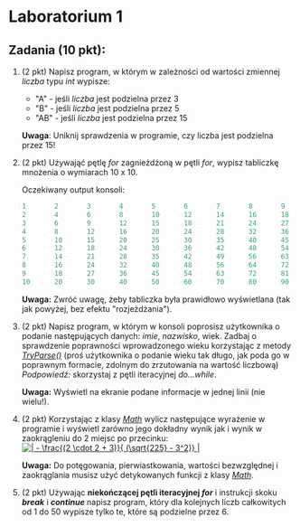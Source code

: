 # Laboratorium 1

## Zadania (10 pkt):

1. (2 pkt) Napisz program, w którym w zależności od wartości zmiennej *liczba* typu *int* wypisze:

   * "A" - jeśli *liczba* jest podzielna przez 3
   * "B" - jeśli *liczba* jest podzielna przez 5
   * "AB" - jeśli *liczba* jest podzielna przez 15

   **Uwaga**: Uniknij sprawdzenia w programie, czy liczba jest podzielna przez 15!

2. (2 pkt) Używająć pętlę *for* zagnieżdżoną w pętli *for*, wypisz tabliczkę mnożenia o wymiarach 10 x 10.

   Oczekiwany output konsoli:

   ```c#
   1       2       3       4       5       6       7       8       9       10
   2       4       6       8       10      12      14      16      18      20
   3       6       9       12      15      18      21      24      27      30
   4       8       12      16      20      24      28      32      36      40
   5       10      15      20      25      30      35      40      45      50
   6       12      18      24      30      36      42      48      54      60
   7       14      21      28      35      42      49      56      63      70
   8       16      24      32      40      48      56      64      72      80
   9       18      27      36      45      54      63      72      81      90
   10      20      30      40      50      60      70      80      90      100
   ```

   **Uwaga:** Zwróć uwagę, żeby tabliczka była prawidłowo wyświetlana (tak jak powyżej, bez efektu "rozjeżdżania").

3. (2 pkt) Napisz program, w którym w konsoli poprosisz użytkownika o podanie następujących danych: *imie*, *nazwisko*, wiek. Zadbaj o sprawdzenie poprawności wprowadzonego wieku korzystając z metody [*TryParse()*](https://docs.microsoft.com/pl-pl/dotnet/api/system.int32.tryparse?view=netcore-3.1) (proś użytkownika o podanie wieku tak długo, jak poda go w poprawnym formacie, zdolnym do zrzutowania na wartość liczbową) *Podpowiedź:* skorzystaj z pętli iteracyjnej *do...while*. 

   **Uwaga:** Wyświetl na ekranie podane informacje w jednej linii (nie wielu!).

4. (2 pkt) Korzystając z klasy [*Math*](https://docs.microsoft.com/pl-pl/dotnet/api/system.math?view=netcore-3.1) wylicz następujące wyrażenie w programie i wyświetl zarówno jego dokładny wynik jak i wynik w zaokrągleniu do 2 miejsc po przecinku:
<a href="https://www.codecogs.com/eqnedit.php?latex=\bg_white&space;|&space;-&space;\frac{(2&space;\cdot&space;2&space;&plus;&space;3)}{&space;(\sqrt{225}&space;-&space;3^2)}&space;|" target="_blank"> <img src="https://latex.codecogs.com/gif.latex?\bg_white&space;|&space;-&space;\frac{(2&space;\cdot&space;2&space;&plus;&space;3)}{&space;(\sqrt{225}&space;-&space;3^2)}&space;|" title="| - \frac{(2 \cdot 2 + 3)}{ (\sqrt{225} - 3^2)} |" align="middle" /></a>

   **Uwaga:** Do potęgowania, pierwiastkowania, wartości bezwzględnej i zaokrąglania musisz użyć detykowanych funkcji z klasy [*Math*](https://docs.microsoft.com/pl-pl/dotnet/api/system.math?view=netcore-3.1).

5. (2 pkt) Używając **niekończącej pętli iteracyjnej *for***  i instrukcji skoku ***break*** i ***continue*** napisz program, który dla kolejnych liczb całkowitych od 1 do 50 wypisze tylko te, które są podzielne przez 6.

